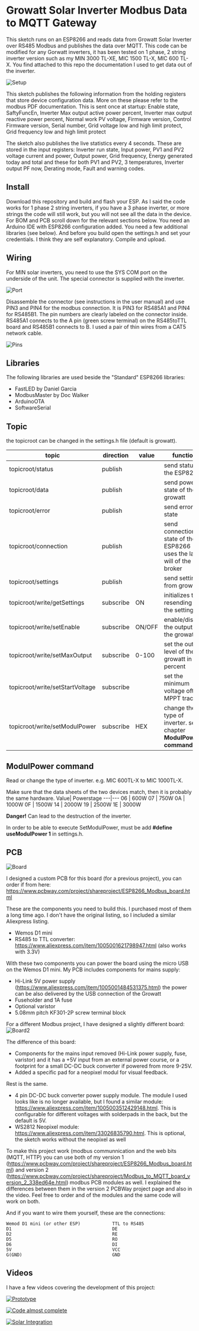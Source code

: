# Growatt Solar Inverter Modbus Data to MQTT Gateway
This sketch runs on an ESP8266 and reads data from Growatt Solar Inverter over RS485 Modbus and publishes the data over MQTT. This code can be modified for any Gorwatt inverters, it has been tested on 1 phase, 2 string inverter version such as my MIN 3000 TL-XE, MIC 1500 TL-X, MIC 600 TL-X. You find attached to this repo the documentation I used to get data out of the inverter.

![Setup](/img/setup.jpg)

This sketch publishes the following information from the holding registers that store device configuration data. More on these please refer to the modbus PDF documentation. This is sent once at startup:
Enable state, SaftyFuncEn, Inverter Max output active power percent, Inverter max output reactive power percent, Normal work PV voltage, Firmware version, Control Firmware version, Serial number, Grid voltage low and high limit protect, Grid frequency low and high limit protect

The sketch also publishes the live statistics every 4 seconds. These are stored in the input registers:
Inverter run state, Input power, PV1 and PV2 voltage current and power, Output power, Grid frequency, Energy generated today and total and these for both PV1 and PV2, 3 temperatures, Inverter output PF now, Derating mode, Fault and warning codes.

## Install
Download this repository and build and flash your ESP. As I said the code works for 1 phase 2 string inverters, if you have a 3 phase inverter, or more strings the code will still work, but you will not see all the data in the device. For BOM and PCB scroll down for the relevant sections below.
You need an Arduino IDE with ESP8266 configuration added. You need a few additional libraries (see below). And before you build open the settings.h and set your credentials. I think they are self explanatory. Compile and upload.

## Wiring
For MIN solar inverters, you need to use the SYS COM port on the underside of the unit. The special connector is supplied with the inverter.

![Port](/img/comsysport.png)

Disassemble the connector (see instructions in the user manual) and use PIN3 and PIN4 for the modbus connection. It is PIN3 for RS485A1 and PIN4 for RS485B1. The pin numbers are clearly labeled on the connector inside. RS485A1 connects to the A pin (green screw terminal) on the RS485toTTL board and RS485B1 connects to B. I used a pair of thin wires from a CAT5 network cable.

![Pins](/img/portpins.png)

## Libraries
The following libraries are used beside the "Standard" ESP8266 libraries:
- FastLED by Daniel Garcia
- ModbusMaster by Doc Walker
- ArduinoOTA
- SoftwareSerial


## Topic
the topicroot can be changed in the settings.h file (default is growatt).

topic | direction | value | function
---|----|----|--
topicroot/status | publish | | send status of the ESP8266
topicroot/data   | publish | | send power state of the growatt
topicroot/error  | publish | | send error state 
topicroot/connection |publish || send connection state of the ESP8266 uses the last will of the broker
topicroot/settings | publish || send settings from growatt
topicroot/write/getSettings | subscribe |ON | initializes the resending of the settings
topicroot/write/setEnable | subscribe | ON/OFF | enable/disable the output of the growatt
topicroot/write/setMaxOutput | subscribe | 0-100 | set the output level of the growatt in percent 
topicroot/write/setStartVoltage | subscribe || set the minimum voltage oft the MPPT tracker 
topicroot/write/setModulPower | subscribe |HEX| change the type of inverter. see chapter **ModulPower command**

## ModulPower command
Read or change the type of inverter. e.g. MIC 600TL-X to MIC 1000TL-X.

Make sure that the data sheets of the two devices match, then it is probably the same hardware.
Value| Powerstage
---|---
06 | 600W
07 | 750W
0A | 1000W
0F | 1500W
14 | 2000W
19 | 2500W
1E | 3000W

**Danger!** Can lead to the destruction of the inverter.

In order to be able to execute SetModulPower, must be add **#define useModulPower   1** in settings.h.

## PCB

![Board](/img/board.jpg)

I designed a custom PCB for this board (for a previous project), you can order if from here: https://www.pcbway.com/project/shareproject/ESP8266_Modbus_board.html

These are the components you need to build this. I purchased most of them a long time ago. I don't have the original listing, so I included a similar Aliexpress listing.
- Wemos D1 mini
- RS485 to TTL converter: https://www.aliexpress.com/item/1005001621798947.html (also works with 3.3V)

With these two components you can power the board using the micro USB on the Wemos D1 mini. My PCB includes components for mains supply:
- Hi-Link 5V power supply (https://www.aliexpress.com/item/1005001484531375.html) the power can be also delivered by the USB connection of the Growatt
- Fuseholder and 1A fuse
- Optional varistor
- 5.08mm pitch KF301-2P screw terminal block

For a different Modbus project, I have designed a slightly different board:
![Board2](/img/board2.jpg)

The difference of this board:
- Components for the mains input removed (Hi-Link power supply, fuse, varistor) and it has a +5V input from an external power course, or a footprint for a small DC-DC buck converter if powered from more 9-25V.
- Added a specific pad for a neopixel modul for visual feedback.

Rest is the same.

- 4 pin DC-DC buck converter power supply module. The module I used looks like is no longer available, but I found a similar module: https://www.aliexpress.com/item/1005003512429148.html. This is configurable for different voltages with solderpads in the back, but the default is 5V.
- WS2812 Neopixel module: https://www.aliexpress.com/item/33026835790.html. This is optional, the sketch works without the neopixel as well

To make this project work (modbus communnication and the web bits (MQTT, HTTP) you can use both of my version 1 (https://www.pcbway.com/project/shareproject/ESP8266_Modbus_board.html) and version 2 (https://www.pcbway.com/project/shareproject/Modbus_to_MQTT_board_version_2_338ed64e.html) modbus PCB modules as well. I explained the differences between them in the version 2 PCBWay project page and also in the video. Feel free to order and of the modules and the same code will work on both.

And if you want to wire them yourself, these are the connections:
```
Wemod D1 mini (or other ESP)            TTL to RS485
D1                                      DE
D2                                      RE
D5                                      RO
D6                                      DI
5V                                      VCC
G(GND)                                  GND
```

## Videos

I have a few videos covering the development of this project:

[![Prototype](https://img.youtube.com/vi/Mz1dJGthIJk/0.jpg)](https://www.youtube.com/watch?v=Mz1dJGthIJk)

[![Code almost complete](https://img.youtube.com/vi/krCdt2nv3BM/0.jpg)](https://www.youtube.com/watch?v=krCdt2nv3BM)

[![Solar Integration](https://img.youtube.com/vi/SZr8mhj-O7w/0.jpg)](https://www.youtube.com/watch?v=SZr8mhj-O7w)
